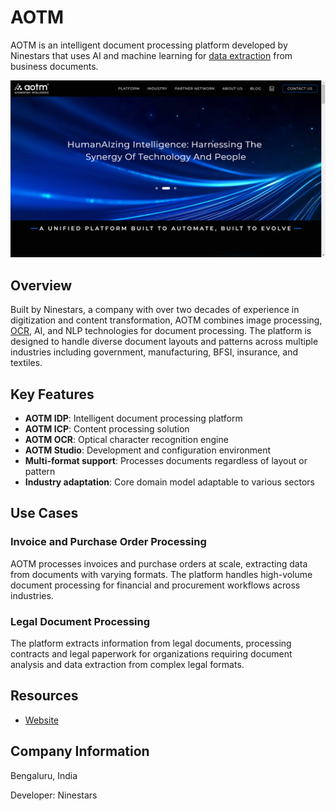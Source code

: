 # AOTM

AOTM is an intelligent document processing platform developed by Ninestars that uses AI and machine learning for [data extraction](../../capabilities/extraction/index.md) from business documents.

![AOTM](assets/aotm.png)


## Overview

Built by Ninestars, a company with over two decades of experience in digitization and content transformation, AOTM combines image processing, [OCR](../../capabilities/ocr/index.md), AI, and NLP technologies for document processing. The platform is designed to handle diverse document layouts and patterns across multiple industries including government, manufacturing, BFSI, insurance, and textiles.

## Key Features

- **AOTM IDP**: Intelligent document processing platform
- **AOTM ICP**: Content processing solution
- **AOTM OCR**: Optical character recognition engine
- **AOTM Studio**: Development and configuration environment
- **Multi-format support**: Processes documents regardless of layout or pattern
- **Industry adaptation**: Core domain model adaptable to various sectors

## Use Cases

### Invoice and Purchase Order Processing

AOTM processes invoices and purchase orders at scale, extracting data from documents with varying formats. The platform handles high-volume document processing for financial and procurement workflows across industries.

### Legal Document Processing

The platform extracts information from legal documents, processing contracts and legal paperwork for organizations requiring document analysis and data extraction from complex legal formats.

## Resources

- [Website](https://aotm.ai)

## Company Information

Bengaluru, India

Developer: Ninestars
